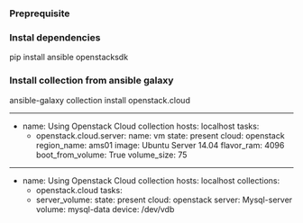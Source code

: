 ### Preprequisite

### Instal dependencies

pip install ansible openstacksdk

### Install collection from ansible galaxy

ansible-galaxy collection install openstack.cloud

---

- name: Using Openstack Cloud collection
  hosts: localhost
  tasks:
  - openstack.cloud.server:
    name: vm
    state: present
    cloud: openstack
    region_name: ams01
    image: Ubuntu Server 14.04
    flavor_ram: 4096
    boot_from_volume: True
    volume_size: 75

---

- name: Using Openstack Cloud collection
  hosts: localhost
  collections:
  - openstack.cloud
    tasks:
  - server_volume:
    state: present
    cloud: openstack
    server: Mysql-server
    volume: mysql-data
    device: /dev/vdb
